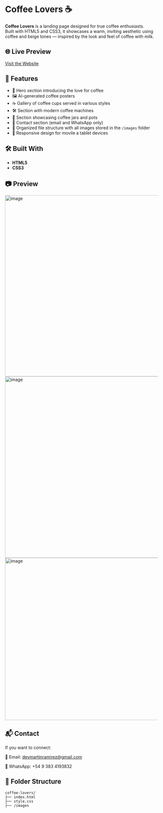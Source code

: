 # Coffee Lovers ☕

**Coffee Lovers** is a landing page designed for true coffee enthusiasts.  
Built with HTML5 and CSS3, it showcases a warm, inviting aesthetic using coffee and beige tones — inspired by the look and feel of coffee with milk.

## 🌐 Live Preview

[Visit the Website](https://martinramirez-dev.github.io/coffee-lovers/)

## 🎨 Features

- 🍵 Hero section introducing the love for coffee  
- 🖼️ AI-generated coffee posters  
- ☕ Gallery of coffee cups served in various styles  
- 🛠️ Section with modern coffee machines  
- 🏺 Section showcasing coffee jars and pots  
- 📩 Contact section (email and WhatsApp only)  
- 📁 Organized file structure with all images stored in the `/images` folder
- 📱 Responsive design for movile a tablet devices

## 🛠️ Built With

- **HTML5**
- **CSS3**

## 📷 Preview

<img width="1261" height="597" alt="image" src="https://github.com/user-attachments/assets/d37d6422-b10b-4c84-b247-83c84836974c" />
<img width="1261" height="598" alt="image" src="https://github.com/user-attachments/assets/dbabafe5-8fac-4d87-84d5-f2b259de63b4" />
<img width="1260" height="535" alt="image" src="https://github.com/user-attachments/assets/c10887b8-b167-44aa-aa46-7b327ade9dc4" />


## 📬 Contact
If you want to connect:

📧 Email: devmartinramirez@gmail.com

📱 WhatsApp: +54 9 383 4193832

## 📁 Folder Structure

```plaintext
coffee-lovers/
├── index.html
├── style.css
├── /images
